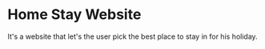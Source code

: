 #  Home Stay Website
 It's a website that let's the user pick the best place to stay in for his holiday.
